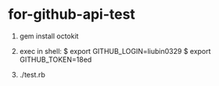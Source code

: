 for-github-api-test
===================

1. gem install octokit

2. exec in shell:
$ export GITHUB_LOGIN=liubin0329
$ export GITHUB_TOKEN=18ed

3. ./test.rb
